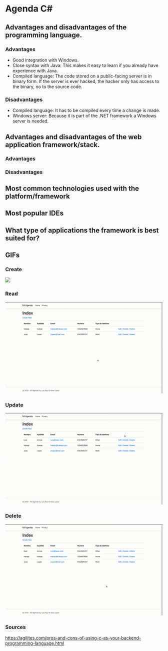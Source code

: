 # Agenda C#

## Advantages and disadvantages of the programming language.
### Advantages
- Good integration with Windows.
- Close syntax with Java: This makes it easy to learn if you already have experience with Java.
- Compiled language: The code stored on a public-facing server is in binary form. If the server is ever hacked, the hacker only has access to the binary, no to the source code.

### Disadvantages
- Compiled language: It has to be compiled every time a change is made.
- Windows server: Because it is part of the .NET framework a Windows server is needed.


## Advantages and disadvantages of the web application framework/stack.
### Advantages

### Disadvantages

## Most common technologies used with the platform/framework

## Most popular IDEs

## What type of applications the framework is best suited for?

## GIFs
### Create
![](Create.gif)
### Read
![](Read.gif)
### Update
![](Edit.gif)
### Delete
![](Delete.gif)

### Sources

https://agilites.com/pros-and-cons-of-using-c-as-your-backend-programming-language.html
